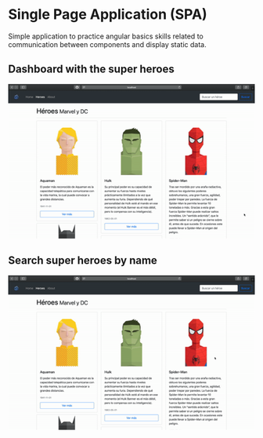 # Single Page Application (SPA)
Simple application to practice angular basics skills related to communication between components and display static data.

## Dashboard with the super heroes
![](https://github.com/DarwinGonzalez/Simple-Angular-Comic-App/blob/master/src/assets/img/heroes-dashboard.gif?raw=true)

## Search super heroes by name
![](https://github.com/DarwinGonzalez/Simple-Angular-Comic-App/blob/master/src/assets/img/heroes-buscador.gif?raw=true)
